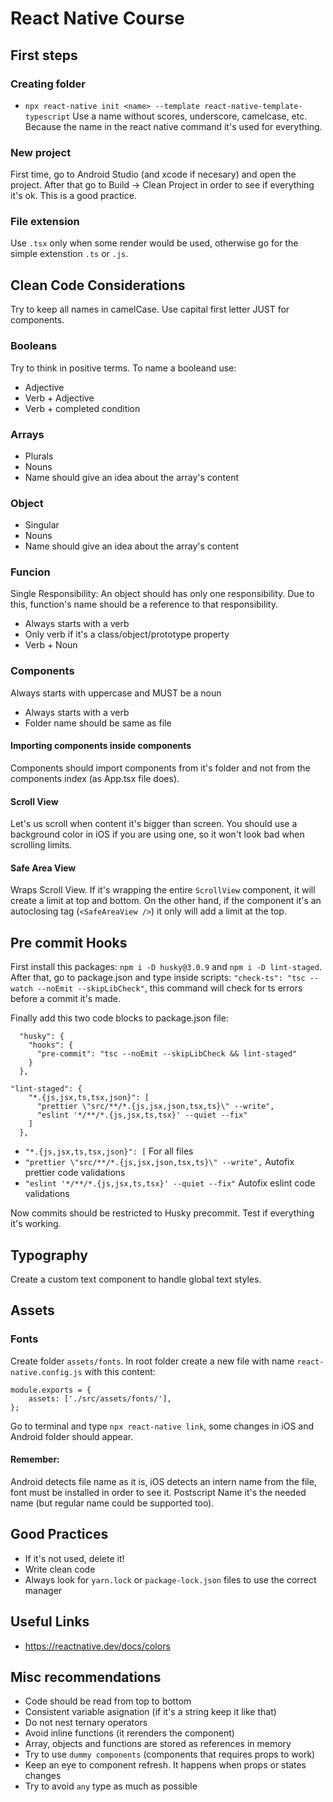 # React Native Course

## First steps

### Creating folder

-   `npx react-native init <name> --template react-native-template-typescript`
    Use a name without scores, underscore, camelcase, etc. Because the name in the react native command it's used for everything.

### New project

First time, go to Android Studio (and xcode if necesary) and open the project. After that go to Build -> Clean Project in order to see if everything it's ok. This is a good practice.

### File extension

Use `.tsx` only when some render would be used, otherwise go for the simple extenstion `.ts` or `.js`.

## Clean Code Considerations

Try to keep all names in camelCase. Use capital first letter JUST for components.

### Booleans

Try to think in positive terms. To name a booleand use:

-   Adjective
-   Verb + Adjective
-   Verb + completed condition

### Arrays

-   Plurals
-   Nouns
-   Name should give an idea about the array's content

### Object

-   Singular
-   Nouns
-   Name should give an idea about the array's content

### Funcion

Single Responsibility: An object should has only one responsibility. Due to this, function's name should be a reference to that responsibility.

-   Always starts with a verb
-   Only verb if it's a class/object/prototype property
-   Verb + Noun

### Components

Always starts with uppercase and MUST be a noun

-   Always starts with a verb
-   Folder name should be same as file

#### Importing components inside components

Components should import components from it's folder and not from the components index (as App.tsx file does).

#### Scroll View

Let's us scroll when content it's bigger than screen. You should use a background color in iOS if you are using one, so it won't look bad when scrolling limits.

#### Safe Area View

Wraps Scroll View. If it's wrapping the entire `ScrollView` component, it will create a limit at top and bottom. On the other hand, if the component it's an autoclosing tag (`<SafeAreaView />`) it only will add a limit at the top.

## Pre commit Hooks

First install this packages: `npm i -D husky@3.0.9` and `npm i -D lint-staged`. After that, go to package.json and type inside scripts: `"check-ts": "tsc --watch --noEmit --skipLibCheck"`, this command will check for ts errors before a commit it's made.

Finally add this two code blocks to package.json file:

```
  "husky": {
    "hooks": {
      "pre-commit": "tsc --noEmit --skipLibCheck && lint-staged"
    }
  },
```

```
"lint-staged": {
    "*.{js,jsx,ts,tsx,json}": [
      "prettier \"src/**/*.{js,jsx,json,tsx,ts}\" --write",
      "eslint '*/**/*.{js,jsx,ts,tsx}' --quiet --fix"
    ]
  },
```

-   `"*.{js,jsx,ts,tsx,json}": [` For all files
-   `"prettier \"src/**/*.{js,jsx,json,tsx,ts}\" --write",` Autofix prettier code validations
-   `"eslint '*/**/*.{js,jsx,ts,tsx}' --quiet --fix"` Autofix eslint code validations

Now commits should be restricted to Husky precommit. Test if everything it's working.

## Typography

Create a custom text component to handle global text styles.

## Assets

### Fonts

Create folder `assets/fonts`. In root folder create a new file with name `react-native.config.js` with this content:

```
module.exports = {
    assets: ['./src/assets/fonts/'],
};
```

Go to terminal and type `npx react-native link`, some changes in iOS and Android folder should appear.

#### Remember:

Android detects file name as it is,
iOS detects an intern name from the file, font must be installed in order to see it. Postscript Name it's the needed name (but regular name could be supported too).

## Good Practices

-   If it's not used, delete it!
-   Write clean code
-   Always look for `yarn.lock` or `package-lock.json` files to use the correct manager

## Useful Links

-   https://reactnative.dev/docs/colors

## Misc recommendations

-   Code should be read from top to bottom
-   Consistent variable asignation (if it's a string keep it like that)
-   Do not nest ternary operators
-   Avoid inline functions (it rerenders the component)
-   Array, objects and functions are stored as references in memory
-   Try to use `dummy components` (components that requires props to work)
-   Keep an eye to component refresh. It happens when props or states changes
-   Try to avoid `any` type as much as possible
